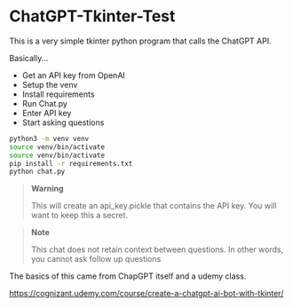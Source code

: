 # ChatGPT-Tkinter-Test

This is a very simple tkinter python program that calls the ChatGPT API.

Basically...

- Get an API key from OpenAI
- Setup the venv
- Install requirements
- Run Chat.py
- Enter API key
- Start asking questions

```bash
python3 -m venv venv
source venv/bin/activate
source venv/bin/activate
pip install -r requirements.txt
python chat.py
```

> **Warning**
>
>This will create an api_key.pickle that contains the API key.  You will want to keep this a secret.

> **Note**
>
>This chat does not retain context between questions.  In other words, you cannot ask follow up questions

The basics of this came from ChapGPT itself and a udemy class.

https://cognizant.udemy.com/course/create-a-chatgpt-ai-bot-with-tkinter/


